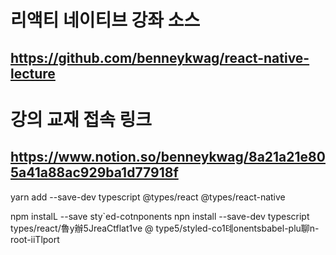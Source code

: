 # 리액티 네이티브 강좌 소스
## https://github.com/benneykwag/react-native-lecture
# 강의 교재 접속 링크
## https://www.notion.so/benneykwag/8a21a21e805a41a88ac929ba1d77918f
yarn add  --save-dev typescript @types/react @types/react-native 

npm instalL --save sty`ed-cotnponents
npn install --save-dev typescript types/react/魯y辦5JreaCtflat1ve @ type5/styled-co1톄onentsbabel-plu聊n-root-iiTlport